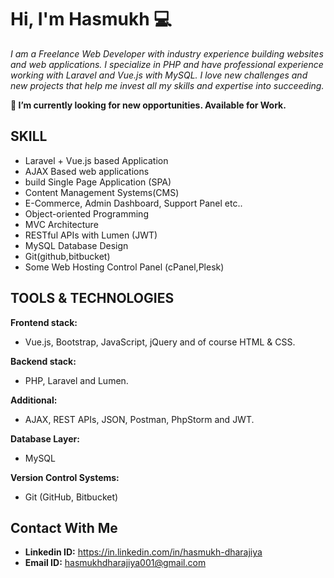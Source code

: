 # Hi, I'm Hasmukh 💻
_I am a Freelance Web Developer with industry
experience building websites and web
applications. I specialize in PHP and have
professional experience working with Laravel and
Vue.js with MySQL. I love new challenges and new
projects that help me invest all my skills and
expertise into succeeding._

**🔭 I’m currently looking for new opportunities. Available for Work.**

## SKILL
- Laravel + Vue.js based Application
- AJAX Based web applications
- build Single Page Application (SPA)
- Content Management Systems(CMS)
- E-Commerce, Admin Dashboard, Support Panel etc..
- Object-oriented Programming
- MVC Architecture
- RESTful APIs with Lumen (JWT)
- MySQL Database Design
- Git(github,bitbucket)
- Some Web Hosting Control Panel (cPanel,Plesk)

## TOOLS & TECHNOLOGIES
**Frontend stack:**
- Vue.js, Bootstrap, JavaScript, jQuery and of course HTML
& CSS.

**Backend stack:**
- PHP, Laravel and Lumen.

**Additional:**
- AJAX, REST APIs, JSON, Postman, PhpStorm and JWT.

**Database Layer:**
- MySQL

**Version Control Systems:**
- Git (GitHub, Bitbucket)
## Contact With Me
- **Linkedin ID:** https://in.linkedin.com/in/hasmukh-dharajiya
- **Email ID:** hasmukhdharajiya001@gmail.com
